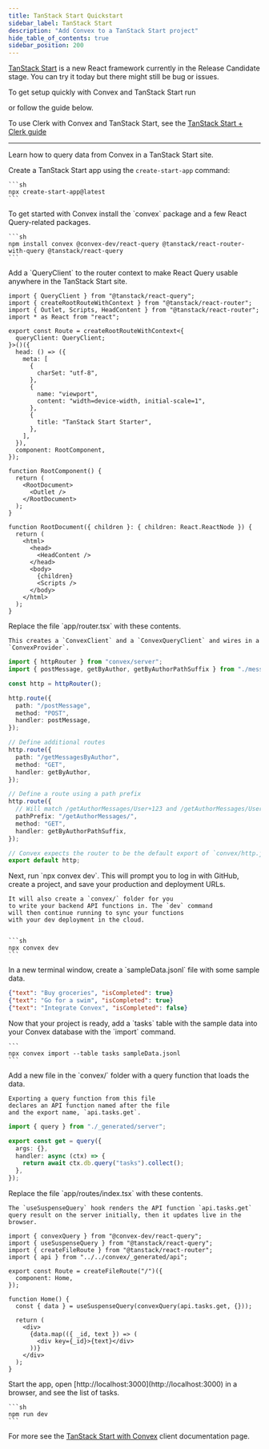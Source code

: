 ```yaml
---
title: TanStack Start Quickstart
sidebar_label: TanStack Start
description: "Add Convex to a TanStack Start project"
hide_table_of_contents: true
sidebar_position: 200
---
```







<Admonition type="caution" title="TanStack Start is in Release Candidate">

[TanStack Start](https://tanstack.com/start/latest) is a new React framework
currently in the Release Candidate stage. You can try it today but there might
still be bug or issues.

</Admonition>

To get setup quickly with Convex and TanStack Start run

<p>
  <b>
    <CodeWithCopyButton text="npm create convex@latest -- -t tanstack-start" />
  </b>
</p>

or follow the guide below.

To use Clerk with Convex and TanStack Start, see the
[TanStack Start + Clerk guide](/client/tanstack/tanstack-start/clerk.mdx)

---

Learn how to query data from Convex in a TanStack Start site.

<StepByStep>
  <Step title="Create a TanStack Start site">

Create a TanStack Start app using the `create-start-app` command:

    ```sh
    npx create-start-app@latest
    ```

</Step>
  <Step title="Install the Convex client and server library">
    To get started with Convex install the `convex` package and a few React Query-related packages.

    ```sh
    npm install convex @convex-dev/react-query @tanstack/react-router-with-query @tanstack/react-query
    ```

  </Step>

  <Step title="Update app/routes/__root.tsx">
    Add a `QueryClient` to the router context to make React Query usable anywhere in the TanStack Start site.

    
```tsx
import { QueryClient } from "@tanstack/react-query";
import { createRootRouteWithContext } from "@tanstack/react-router";
import { Outlet, Scripts, HeadContent } from "@tanstack/react-router";
import * as React from "react";

export const Route = createRootRouteWithContext<{
  queryClient: QueryClient;
}>()({
  head: () => ({
    meta: [
      {
        charSet: "utf-8",
      },
      {
        name: "viewport",
        content: "width=device-width, initial-scale=1",
      },
      {
        title: "TanStack Start Starter",
      },
    ],
  }),
  component: RootComponent,
});

function RootComponent() {
  return (
    <RootDocument>
      <Outlet />
    </RootDocument>
  );
}

function RootDocument({ children }: { children: React.ReactNode }) {
  return (
    <html>
      <head>
        <HeadContent />
      </head>
      <body>
        {children}
        <Scripts />
      </body>
    </html>
  );
}

```


  </Step>

  <Step title="Update app/router.tsx">
    Replace the file `app/router.tsx` with these contents.

    This creates a `ConvexClient` and a `ConvexQueryClient` and wires in a `ConvexProvider`.

    
```ts
import { httpRouter } from "convex/server";
import { postMessage, getByAuthor, getByAuthorPathSuffix } from "./messages";

const http = httpRouter();

http.route({
  path: "/postMessage",
  method: "POST",
  handler: postMessage,
});

// Define additional routes
http.route({
  path: "/getMessagesByAuthor",
  method: "GET",
  handler: getByAuthor,
});

// Define a route using a path prefix
http.route({
  // Will match /getAuthorMessages/User+123 and /getAuthorMessages/User+234 etc.
  pathPrefix: "/getAuthorMessages/",
  method: "GET",
  handler: getByAuthorPathSuffix,
});

// Convex expects the router to be the default export of `convex/http.js`.
export default http;
```


  </Step>

  <Step title="Set up a Convex dev deployment">
    Next, run `npx convex dev`. This
    will prompt you to log in with GitHub,
    create a project, and save your production and deployment URLs.

    It will also create a `convex/` folder for you
    to write your backend API functions in. The `dev` command
    will then continue running to sync your functions
    with your dev deployment in the cloud.


    ```sh
    npx convex dev
    ```

  </Step>

  <Step title="Create sample data for your database">
    In a new terminal window, create a `sampleData.jsonl`
    file with some sample data.

    
```json
{"text": "Buy groceries", "isCompleted": true}
{"text": "Go for a swim", "isCompleted": true}
{"text": "Integrate Convex", "isCompleted": false}

```


  </Step>

  <Step title="Add the sample data to your database">
    Now that your project is ready, add a `tasks` table
    with the sample data into your Convex database with
    the `import` command.

    ```
    npx convex import --table tasks sampleData.jsonl
    ```

  </Step>

  <Step title="Expose a database query">
    Add a new file <JSDialectFileName name="tasks.ts" /> in the `convex/` folder
    with a query function that loads the data.

    Exporting a query function from this file
    declares an API function named after the file
    and the export name, `api.tasks.get`.

    
```ts
import { query } from "./_generated/server";

export const get = query({
  args: {},
  handler: async (ctx) => {
    return await ctx.db.query("tasks").collect();
  },
});

```


  </Step>

  <Step title="Display the data in your app">
    Replace the file `app/routes/index.tsx` with these contents.

    The `useSuspenseQuery` hook renders the API function `api.tasks.get`
    query result on the server initially, then it updates live in the browser.

    
```tsx
import { convexQuery } from "@convex-dev/react-query";
import { useSuspenseQuery } from "@tanstack/react-query";
import { createFileRoute } from "@tanstack/react-router";
import { api } from "../../convex/_generated/api";

export const Route = createFileRoute("/")({
  component: Home,
});

function Home() {
  const { data } = useSuspenseQuery(convexQuery(api.tasks.get, {}));

  return (
    <div>
      {data.map(({ _id, text }) => (
        <div key={_id}>{text}</div>
      ))}
    </div>
  );
}

```


  </Step>

  <Step title="Start the app">
    Start the app, open [http://localhost:3000](http://localhost:3000) in a browser,
    and see the list of tasks.

    ```sh
    npm run dev
    ```

  </Step>

</StepByStep>

For more see the
[TanStack Start with Convex](/client/tanstack/tanstack-start/index.mdx) client
documentation page.
